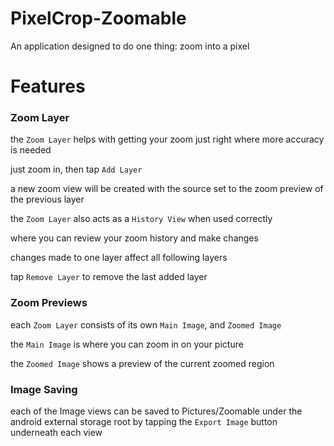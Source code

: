 # PixelCrop-Zoomable

An application designed to do one thing: zoom into a pixel

# Features

### Zoom Layer

the `Zoom Layer` helps with getting your zoom just right where more accuracy is needed

just zoom in, then tap `Add Layer`

a new zoom view will be created with the source set to the zoom preview of the previous layer

the `Zoom Layer` also acts as a `History View` when used correctly

where you can review your zoom history and make changes

changes made to one layer affect all following layers

tap `Remove Layer` to remove the last added layer

### Zoom Previews

each `Zoom Layer` consists of its own `Main Image`, and `Zoomed Image`

the `Main Image` is where you can zoom in on your picture

the `Zoomed Image` shows a preview of the current zoomed region

### Image Saving

each of the Image views can be saved to Pictures/Zoomable under the android external storage root
by tapping the `Export Image` button underneath each view
